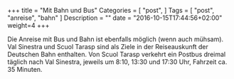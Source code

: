 +++
title = "Mit Bahn und Bus"
Categories = [
  "post",
]
Tags = [
  "post",
  "anreise",
  "bahn"
]
Description = ""
date = "2016-10-15T17:44:56+02:00"
weight=4
+++

Die Anreise mit Bus und Bahn ist ebenfalls möglich (wenn auch mühsam). Val Sinestra und Scuol Tarasp sind als Ziele in der Reiseauskunft der Deutschen Bahn enthalten. Von Scuol Tarasp verkehrt ein Postbus dreimal täglich nach Val Sinestra, jeweils um 8:10, 13:30 und 17:30 Uhr, Fahrzeit ca. 35 Minuten.